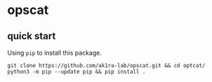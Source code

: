 # opscat

## quick start

Using `pip` to install this package.

```shell
git clone https://github.com/ak1ra-lab/opscat.git && cd optcat/
python3 -m pip --update pip && pip install .
```
